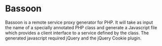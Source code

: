 # Bassoon

Bassoon is a remote service proxy generator for PHP.  It will take as input the
name of a specially annotated PHP class and generate a Javascript file which
provides a client interface to a service defined by the class.  The generated
javascript required jQuery and the jQuery Cookie plugin.
